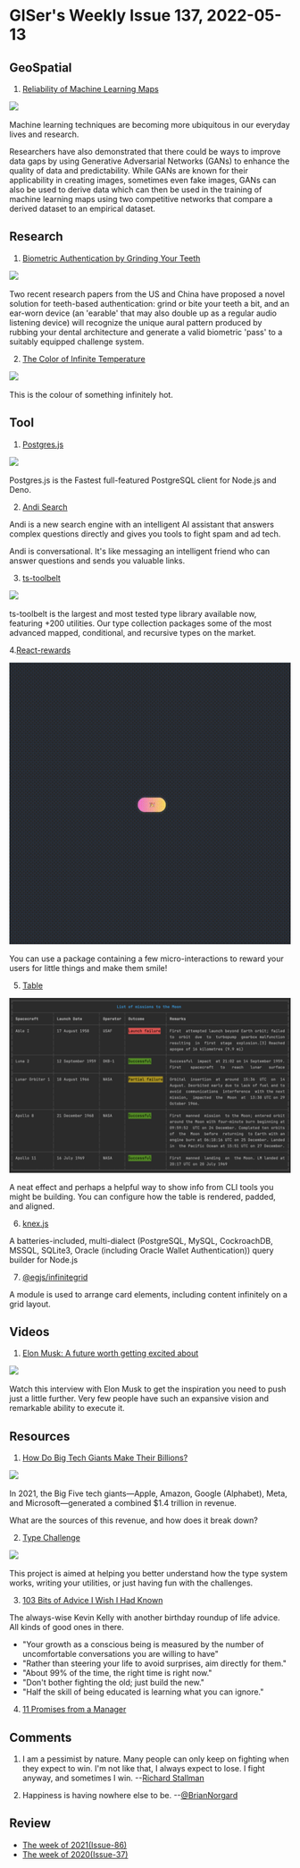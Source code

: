 # GISer's Weekly Issue 137, 2022-05-13

## GeoSpatial

1. [Reliability of Machine Learning Maps](https://www.gislounge.com/reliability-of-machine-learning-maps/)

![](https://cdn.shortpixel.ai/spai/w_810+q_glossy+ret_img+to_webp/https://www.gislounge.com/wp-content/uploads/2022/05/machine-learning-meyer-pebesma-2022.png)

Machine learning techniques are becoming more ubiquitous in our everyday lives and research.

Researchers have also demonstrated that there could be ways to improve data gaps by using Generative Adversarial Networks (GANs) to enhance the quality of data and predictability. While GANs are known for their applicability in creating images, sometimes even fake images, GANs can also be used to derive data which can then be used in the training of machine learning maps using two competitive networks that compare a derived dataset to an empirical dataset.

## Research

1. [Biometric Authentication by Grinding Your Teeth](https://www.unite.ai/biometric-authentication-by-grinding-your-teeth/)

![](https://ml8ygptwlcsq.i.optimole.com/fMKjlhs.QRSi~1ce64/w:818/h:514/q:mauto/https://www.unite.ai/wp-content/uploads/2022/04/teeth-identification-toothpass-MAIN.jpg)

Two recent research papers from the US and China have proposed a novel solution for teeth-based authentication: grind or bite your teeth a bit, and an ear-worn device (an 'earable' that may also double up as a regular audio listening device) will recognize the unique aural pattern produced by rubbing your dental architecture and generate a valid biometric 'pass' to a suitably equipped challenge system.

2. [The Color of Infinite Temperature](https://johncarlosbaez.wordpress.com/2022/01/16/the-color-of-infinite-temperature/)

![](https://i0.wp.com/math.ucr.edu/home/baez/physical/infinite_temperature_blackbody_radiation.png)

This is the colour of something infinitely hot.

## Tool

1. [Postgres.js](https://github.com/porsager/postgres)

![](https://raw.githubusercontent.com/porsager/postgres/master/demo.gif)

Postgres.js is the Fastest full-featured PostgreSQL client for Node.js and Deno.

2. [Andi Search](https://andisearch.com/)

Andi is a new search engine with an intelligent AI assistant that answers complex questions directly and gives you tools to fight spam and ad tech.

Andi is conversational. It's like messaging an intelligent friend who can answer questions and sends you valuable links.

3. [ts-toolbelt](https://github.com/millsp/ts-toolbelt)

![](https://raw.githubusercontent.com/millsp/ts-toolbelt/master/.github/demo.svg)

ts-toolbelt is the largest and most tested type library available now, featuring +200 utilities. Our type collection packages some of the most advanced mapped, conditional, and recursive types on the market.

4.[React-rewards](https://github.com/thedevelobear/react-rewards)

![](https://github.com/thedevelobear/react-rewards/raw/master/assets/confetti.gif)

You can use a package containing a few micro-interactions to reward your users for little things and make them smile!

5. [Table](https://github.com/gajus/table)

![](https://github.com/gajus/table/raw/master/.README/demo.png)

A neat effect and perhaps a helpful way to show info from CLI tools you might be building. You can configure how the table is rendered, padded, and aligned.

6. [knex.js](https://github.com/knex/knex)

A batteries-included, multi-dialect (PostgreSQL, MySQL, CockroachDB, MSSQL, SQLite3, Oracle (including Oracle Wallet Authentication)) query builder for Node.js

7. [@egjs/infinitegrid](https://github.com/naver/egjs-infinitegrid)

A module is used to arrange card elements, including content infinitely on a grid layout.

## Videos

1. [Elon Musk: A future worth getting excited about](https://www.youtube.com/watch?v=YRvf00NooN8)

![](https://advisory.consulting/wp-content/uploads/2022/05/YRvf00NooN8_maxresdefault-604x280.jpg)

Watch this interview with Elon Musk to get the inspiration you need to push just a little further. Very few people have such an expansive vision and remarkable ability to execute it.

## Resources

1. [How Do Big Tech Giants Make Their Billions?](https://www.visualcapitalist.com/how-big-tech-makes-their-billions-2022/)

![](https://www.visualcapitalist.com/wp-content/uploads/2022/04/Tech-Giant-Billions-2021_Apr-25.jpg)

In 2021, the Big Five tech giants—Apple, Amazon, Google (Alphabet), Meta, and Microsoft—generated a combined $1.4 trillion in revenue.

What are the sources of this revenue, and how does it break down?

2. [Type Challenge](https://github.com/type-challenges/type-challenges)

![](https://cdn.beekka.com/blogimg/asset/202205/bg2022051010.webp)

This project is aimed at helping you better understand how the type system works, writing your utilities, or just having fun with the challenges.

3. [103 Bits of Advice I Wish I Had Known](https://kk.org/thetechnium/103-bits-of-advice-i-wish-i-had-known/)

The always-wise Kevin Kelly with another birthday roundup of life advice. All kinds of good ones in there.

- "Your growth as a conscious being is measured by the number of uncomfortable conversations you are willing to have"
- "Rather than steering your life to avoid surprises, aim directly for them."
- "About 99% of the time, the right time is right now."
- "Don't bother fighting the old; just build the new."
- "Half the skill of being educated is learning what you can ignore."

4. [11 Promises from a Manager](https://www.linkedin.com/posts/matthewrechs_11-promises-from-a-manager-1-well-have-activity-6921531546298384384-C94R/)

## Comments

1. I am a pessimist by nature. Many people can only keep on fighting when they expect to win. I'm not like that, I always expect to lose. I fight anyway, and sometimes I win.
   --[Richard Stallman](https://www.ruanyifeng.com/blog/2022/05/weekly-issue-206.html)

2. Happiness is having nowhere else to be.
   --[@BrianNorgard](https://twitter.com/BrianNorgard/status/1518390535332909056)

## Review

- [The week of 2021(Issue-86)](https://github.com/lkcozy/weekly/blob/master/docs/2021/issue-86.md)
- [The week of 2020(Issue-37)](https://github.com/lkcozy/weekly/blob/master/docs/2020/issue-37.md)
